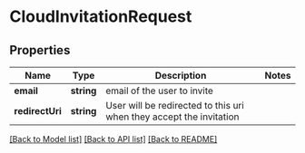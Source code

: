 # CloudInvitationRequest

## Properties
Name | Type | Description | Notes
------------ | ------------- | ------------- | -------------
**email** | **string** | email of the user to invite | 
**redirectUri** | **string** | User will be redirected to this uri when they accept the invitation | 

[[Back to Model list]](../README.md#documentation-for-models) [[Back to API list]](../README.md#documentation-for-api-endpoints) [[Back to README]](../README.md)


